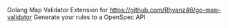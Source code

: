 Golang Map Validator Extension for https://github.com/Rhyanz46/go-map-validator
Generate your rules to a OpenSpec API

